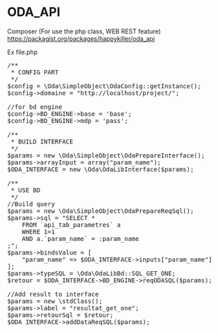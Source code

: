 # ODA_API

Composer (For use the php class, WEB REST feature)
https://packagist.org/packages/happykiller/oda_api

Ex file.php
<pre>
/**
 * CONFIG PART
 */
$config = \Oda\SimpleObject\OdaConfig::getInstance();
$config->domaine = "http://localhost/project/";

//for bd engine
$config->BD_ENGINE->base = 'base';
$config->BD_ENGINE->mdp = 'pass';

/**
 * BUILD INTERFACE
 */
$params = new \Oda\SimpleObject\OdaPrepareInterface();
$params->arrayInput = array("param_name");
$ODA_INTERFACE = new \Oda\OdaLibInterface($params);

/**
 * USE BD
 */
//Build query
$params = new \Oda\SimpleObject\OdaPrepareReqSql();
$params->sql = "SELECT *
    FROM `api_tab_parametres` a
    WHERE 1=1
    AND a.`param_name` = :param_name
;";
$params->bindsValue = [
    "param_name" => $ODA_INTERFACE->inputs["param_name"]
];
$params->typeSQL = \Oda\OdaLibBd::SQL_GET_ONE;
$retour = $ODA_INTERFACE->BD_ENGINE->reqODASQL($params);

//Add result to interface
$params = new \stdClass();
$params->label = "resultat_get_one";
$params->retourSql = $retour;
$ODA_INTERFACE->addDataReqSQL($params);
</pre>


